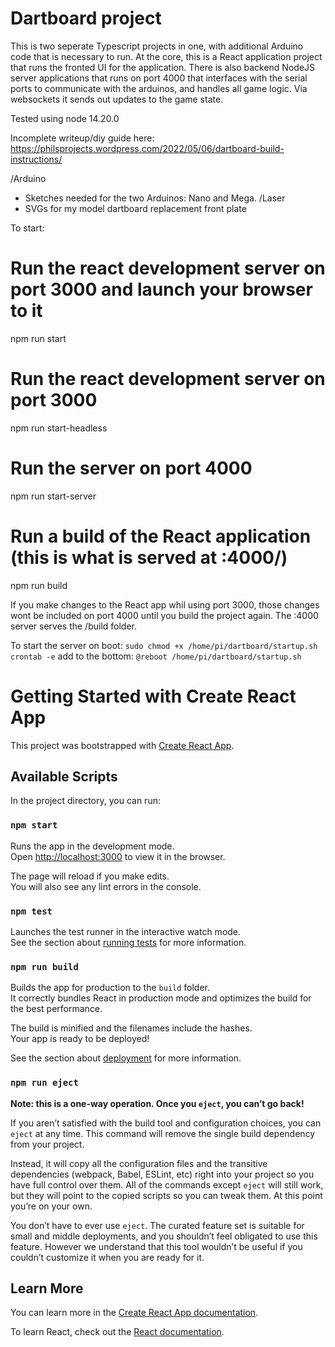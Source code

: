# Dartboard project

This is two seperate Typescript projects in one, with additional Arduino code that is necessary to run.
At the core, this is a React application project that runs the fronted UI for the application.
There is also backend NodeJS server applications that runs on port 4000 that interfaces with the serial ports to communicate with the arduinos, and handles all game logic. Via websockets it sends out updates to the game state.

Tested using node 14.20.0

Incomplete writeup/diy guide here:
https://philsprojects.wordpress.com/2022/05/06/dartboard-build-instructions/

/Arduino
 - Sketches needed for the two Arduinos: Nano and Mega.
/Laser
 - SVGs for my model dartboard replacement front plate


To start:
# Run the react development server on port 3000 and launch your browser to it
npm run start
# Run the react development server on port 3000
npm run start-headless
# Run the server on port 4000
npm run start-server
# Run a build of the React application (this is what is served at :4000/)
npm run build

If you make changes to the React app whil using port 3000, those changes wont be included on port 4000 until you build the project again. The :4000 server serves the /build folder.

To start the server on boot:
`sudo chmod +x /home/pi/dartboard/startup.sh`
`crontab -e`
add to the bottom:
`@reboot /home/pi/dartboard/startup.sh`

# Getting Started with Create React App

This project was bootstrapped with [Create React App](https://github.com/facebook/create-react-app).

## Available Scripts

In the project directory, you can run:

### `npm start`

Runs the app in the development mode.\
Open [http://localhost:3000](http://localhost:3000) to view it in the browser.

The page will reload if you make edits.\
You will also see any lint errors in the console.

### `npm test`

Launches the test runner in the interactive watch mode.\
See the section about [running tests](https://facebook.github.io/create-react-app/docs/running-tests) for more information.

### `npm run build`

Builds the app for production to the `build` folder.\
It correctly bundles React in production mode and optimizes the build for the best performance.

The build is minified and the filenames include the hashes.\
Your app is ready to be deployed!

See the section about [deployment](https://facebook.github.io/create-react-app/docs/deployment) for more information.

### `npm run eject`

**Note: this is a one-way operation. Once you `eject`, you can’t go back!**

If you aren’t satisfied with the build tool and configuration choices, you can `eject` at any time. This command will remove the single build dependency from your project.

Instead, it will copy all the configuration files and the transitive dependencies (webpack, Babel, ESLint, etc) right into your project so you have full control over them. All of the commands except `eject` will still work, but they will point to the copied scripts so you can tweak them. At this point you’re on your own.

You don’t have to ever use `eject`. The curated feature set is suitable for small and middle deployments, and you shouldn’t feel obligated to use this feature. However we understand that this tool wouldn’t be useful if you couldn’t customize it when you are ready for it.

## Learn More

You can learn more in the [Create React App documentation](https://facebook.github.io/create-react-app/docs/getting-started).

To learn React, check out the [React documentation](https://reactjs.org/).
